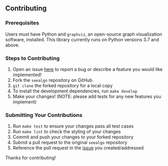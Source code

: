 ## Contributing

### Prerequisites
Users must have Python and `graphviz`, an open-source graph visualization software, installed. This library currently runs on Python versions 3.7 and above.

### Steps to Contributing
1. Open an issue [here](https://github.com/sarahtang7/seealgo/issues) to report a bug or describe a feature you would like implemented!
2. Fork the `seealgo` repository on GitHub
3. `git clone` the forked repository for a local copy
4. To install the development dependencies, run `make develop`
5. Make your changes! (NOTE: please add tests for any new features you implement)

### Submitting Your Contributions
1. Run `make test` to ensure your changes pass all test cases
2. Run `make lint` to check the styling of your changes
3. Commit and push your changes to your forked repository
4. Submit a pull request to the original `seealgo` repository
5. Reference the pull request in the [issue]((https://github.com/sarahtang7/seealgo/issues)) you created/addressed

Thanks for contributing!
